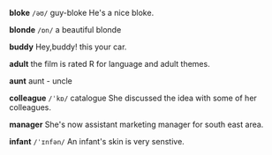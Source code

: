 **bloke**
`/əʊ/`
guy-bloke
He's a nice bloke.

**blonde**
`/ɒn/`
a beautiful blonde

**buddy**
Hey,buddy! this your car.

**adult**
the film is rated R for language and adult themes.

**aunt**
aunt - uncle

**colleague**
`/ˈkɒ/`
catalogue
She discussed the idea with some of her colleagues.

**manager** 
She's now assistant marketing manager for south east area.

**infant** 
`/ˈɪnfən/`
An infant's skin is very senstive.